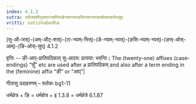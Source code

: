 ```yaml
---
index: 4.1.2
sutra: स्वौजसमौट्छष्टाभ्याम्भिस्ङेभ्याम्भ्यस्ङसिभ्याम्भ्यस्ङसोसाम्ङ्योस्सुप्‌
vritti: satishabodha
---
```



 (सु-औ-जस्)-(अम्-औट्-शस्)-(टा-भ्याम्-भिस्)-(ङे-भ्याम्-भ्यस्)-(ङसि-भ्याम्-भ्यस्)-(ङस्-ओस्-आम्)-(ङि-ओस्-सुप्) 4.1.2 


वृत्तिः -- ङी-आप्-प्रातिपदिकात् सु-आदय: प्रत्यया: भवन्ति। The (twenty-one) affixes (case-endings) “सुँ” etc are used after a प्रातिपदिकम् and also after a term ending in the (feminine) affix “ङी” or “आप्”| 


गीतासु उदाहरणम् – श्लोकः bg1-11 


धर्मक्षेत्र + ङि = धर्मक्षेत्र + इ 1.3.8 = धर्मक्षेत्रे 6.1.87 


